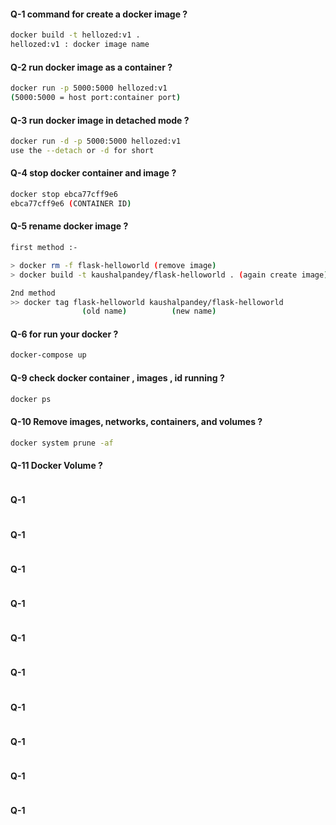 #### Q-1 command for create a docker image ? 

```bash
docker build -t hellozed:v1 .
hellozed:v1 : docker image name 

```

#### Q-2 run docker image as a container ? 

```bash
docker run -p 5000:5000 hellozed:v1
(5000:5000 = host port:container port)
```

#### Q-3 run docker image in detached mode ? 

```bash
docker run -d -p 5000:5000 hellozed:v1
use the --detach or -d for short

```

#### Q-4 stop docker container and image ? 

```bash
docker stop ebca77cff9e6
ebca77cff9e6 (CONTAINER ID)
```

#### Q-5 rename docker image ?

```bash
first method :-

> docker rm -f flask-helloworld	(remove image)
> docker build -t kaushalpandey/flask-helloworld . (again create image)

2nd method
>> docker tag flask-helloworld kaushalpandey/flask-helloworld
				(old name)			(new name)

```

#### Q-6 for run your docker ? 

```bash
docker-compose up

```

#### Q-9 check docker container , images , id  running ?  

```bash
docker ps 

```

#### Q-10 Remove images, networks, containers, and volumes ? 

```bash
docker system prune -af

```

#### Q-11 Docker Volume ?

```bash

```

#### Q-1

```bash

```

#### Q-1

```bash

```

#### Q-1

```bash

```

#### Q-1

```bash

```

#### Q-1

```bash

```

#### Q-1

```bash

```

#### Q-1

```bash

```

#### Q-1

```bash

```

#### Q-1

```bash

```

#### Q-1

```bash

```
